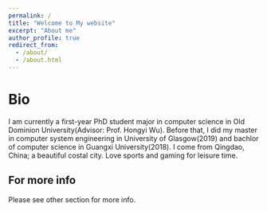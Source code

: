 ```yaml
---
permalink: /
title: "Welcome to My website"
excerpt: "About me"
author_profile: true
redirect_from: 
  - /about/
  - /about.html
---
```




Bio
======
I am currently a first-year PhD student major in computer science in Old Dominion University(Advisor: Prof. Hongyi Wu). Before that, I did my master in computer system engineering in University of Glasgow(2019) and bachlor of computer science in Guangxi University(2018). I come from Qingdao, China; a beautiful costal city. Love sports and gaming for leisure time.




For more info
------
Please see other section for more info.
